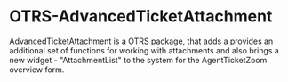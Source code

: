 # OTRS-AdvancedTicketAttachment
AdvancedTicketAttachment is a OTRS package, that adds a provides an additional set of functions for working with attachments and also brings a new widget - "AttachmentList" to the system for the AgentTicketZoom overview form.
